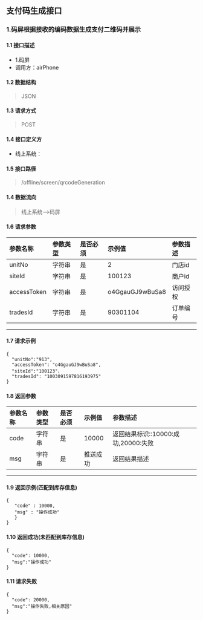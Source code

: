 ## 支付码生成接口
### 1.码屏根据接收的编码数据生成支付二维码并展示
#### 1.1 接口描述
* 1.码屏
* 调用方：airPhone
#### 1.2 数据结构
> JSON
#### 1.3 请求方式
> POST
#### 1.4 接口定义方
* 线上系统：
#### 1.5 接口路径
> /offline/screen/qrcodeGeneration
#### 1.4 数据流向
> 线上系统-->码屏
#### 1.6 请求参数
| 参数名称 | 参数类型 | 是否必须 | 示例值 | 参数描述  |
| :---         |     :---      |     :--- | :--- | :--- |
| unitNo   | 字符串    | 是    | 2    | 门店id |
| siteId   | 字符串    | 是    | 100123    | 商户id |
| accessToken   | 字符串     | 是    | o4GgauGJ9wBuSa8    | 访问授权 |
| tradesId   | 字符串    | 是    |   90301104  | 订单编号 |
--------------------- 
#### 1.7 请求示例
```
{
  "unitNo":"913",
  "accessToken": "o4GgauGJ9wBuSa8",
  "siteId":"100123"，
  "tradesId": "1003091597816193975"
}
```
#### 1.8 返回参数
| 参数名称 | 参数类型 | 是否必须 | 示例值 | 参数描述  |
| :---  |   :-------    |    :---   | :---        | :---        |
| code   | 字符串     | 是            | 10000   |返回结果标识::10000:成功,20000:失败|
| msg   | 字符串     | 是    | 推送成功   |返回结果描述|
--------------------- 
#### 1.9 返回示例(匹配到库存信息)
 ``` 
{
    "code" : 10000,
    "msg" : "操作成功"
    }
}
```
#### 1.10 返回成功(未匹配到库存信息)
```
{
  "code": 10000,
  "msg":"操作成功"
}
```
#### 1.11 请求失败
```
{
  "code": 20000,
  "msg":"操作失败,相关原因"
}
```
